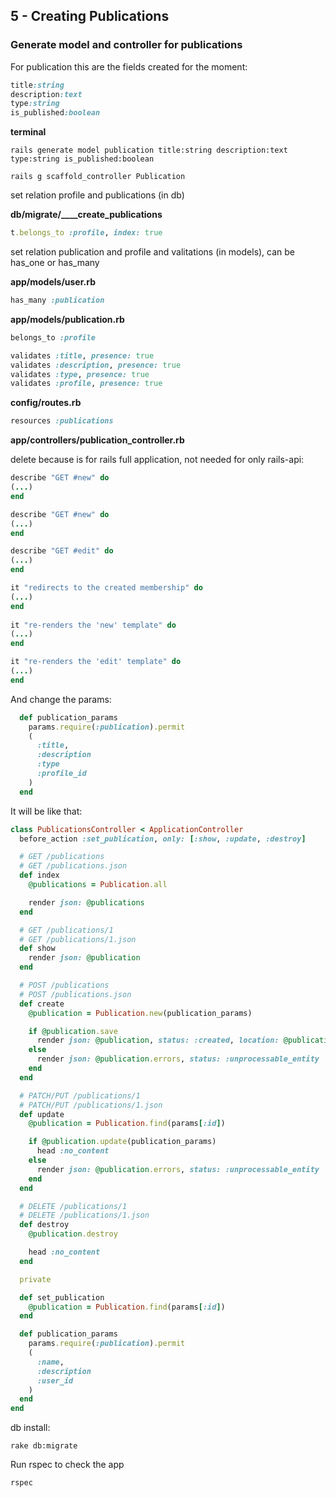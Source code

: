 ## 5 - Creating Publications

### Generate model and controller for publications

For publication this are the fields created for the moment:

```ruby
title:string
description:text
type:string
is_published:boolean
```

**terminal**

    rails generate model publication title:string description:text type:string is_published:boolean

    rails g scaffold_controller Publication

set relation profile and publications (in db)

**db/migrate/____create_publications**

```ruby
t.belongs_to :profile, index: true
```
set relation publication and profile and valitations (in models), can be has_one or has_many

**app/models/user.rb**

```ruby
has_many :publication
```

**app/models/publication.rb**

```ruby
belongs_to :profile
```

```ruby
validates :title, presence: true
validates :description, presence: true
validates :type, presence: true
validates :profile, presence: true
```
**config/routes.rb**  

```ruby
resources :publications
```

**app/controllers/publication_controller.rb**

delete because is for rails full application, not needed for only rails-api:

```ruby
describe "GET #new" do
(...)
end

describe "GET #new" do
(...)
end

describe "GET #edit" do
(...)
end

it "redirects to the created membership" do
(...)
end
  
it "re-renders the 'new' template" do
(...)
end

it "re-renders the 'edit' template" do
(...)
end
```
And change the params:

```ruby
  def publication_params
    params.require(:publication).permit
    (
      :title,
      :description
      :type
      :profile_id
    )
  end
```


It will be like that:

```ruby
class PublicationsController < ApplicationController
  before_action :set_publication, only: [:show, :update, :destroy]

  # GET /publications
  # GET /publications.json
  def index
    @publications = Publication.all

    render json: @publications
  end

  # GET /publications/1
  # GET /publications/1.json
  def show
    render json: @publication
  end

  # POST /publications
  # POST /publications.json
  def create
    @publication = Publication.new(publication_params)

    if @publication.save
      render json: @publication, status: :created, location: @publication
    else
      render json: @publication.errors, status: :unprocessable_entity
    end
  end

  # PATCH/PUT /publications/1
  # PATCH/PUT /publications/1.json
  def update
    @publication = Publication.find(params[:id])

    if @publication.update(publication_params)
      head :no_content
    else
      render json: @publication.errors, status: :unprocessable_entity
    end
  end

  # DELETE /publications/1
  # DELETE /publications/1.json
  def destroy
    @publication.destroy

    head :no_content
  end

  private

  def set_publication
    @publication = Publication.find(params[:id])
  end

  def publication_params
    params.require(:publication).permit
    (
      :name,
      :description
      :user_id
    )
  end
end
```

db install:

    rake db:migrate

Run rspec to check the app

    rspec